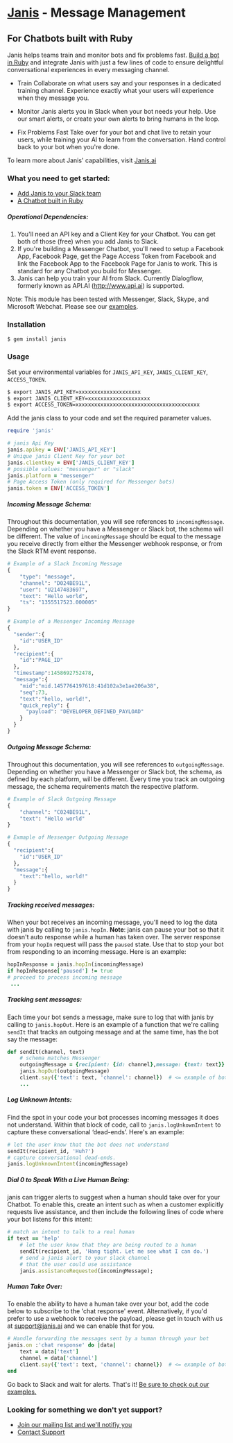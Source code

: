 # [Janis](https://www.Janis.ai) - Message Management
## For Chatbots built with Ruby

Janis helps teams train and monitor bots and fix problems fast.  [Build a bot in Ruby](./examples/) and integrate Janis with just a few lines of code to ensure delightful conversational experiences in every messaging channel.

* Train
Collaborate on what users say and your responses in a dedicated training channel. Experience exactly what your users will experience when they message you.

* Monitor
Janis alerts you in Slack when your bot needs your help. Use our smart alerts, or create your own alerts to bring humans in the loop.

* Fix Problems Fast
Take over for your bot and chat live to retain your users, while training your AI to learn from the conversation. Hand control back to your bot when you're done.

To learn more about Janis' capabilities, visit [Janis.ai](https://www.janis.ai)

### What you need to get started:
* [Add Janis to your Slack team](https://www.janis.ai)
* [A Chatbot built in Ruby](./examples/)

##### Operational Dependencies:
1.  You'll need an API key and a Client Key for your Chatbot.  You can get both of those (free) when you add Janis to Slack. 
2.  If you're building a Messenger Chatbot, you'll need to setup a Facebook App, Facebook Page, get the Page Access Token from Facebook and link the Facebook App to the Facebook Page for Janis to work. This is standard for any Chatbot you build for Messenger.
3.  Janis can help you train your AI from Slack.  Currently Dialogflow, formerly known as API.AI (http://www.api.ai) is supported.

Note: This module has been tested with Messenger, Slack, Skype, and Microsoft Webchat. Please see our [examples](./examples/).

### Installation

```bash
$ gem install janis
```


### Usage

Set your environmental variables for `JANIS_API_KEY`, `JANIS_CLIENT_KEY`, `ACCESS_TOKEN`.

```bash
$ export JANIS_API_KEY=xxxxxxxxxxxxxxxxxxxx
$ export JANIS_CLIENT_KEY=xxxxxxxxxxxxxxxxxxxx
$ export ACCESS_TOKEN=xxxxxxxxxxxxxxxxxxxxxxxxxxxxxxxxxxxxxxxx
```

Add the janis class to your code and set the required parameter values.
```ruby
require 'janis'

# janis Api Key
janis.apikey = ENV['JANIS_API_KEY']
# Unique janis Client Key for your bot
janis.clientkey = ENV['JANIS_CLIENT_KEY']
# possible values: "messenger" or "slack"
janis.platform = "messenger" 
# Page Access Token (only required for Messenger bots)
janis.token = ENV['ACCESS_TOKEN']
```
##### Incoming Message Schema:
Throughout this documentation, you will see references to `incomingMessage`. Depending on whether you have a Messenger or Slack bot, the schema will be different. The value of `incomingMessage` should be equal to the message you receive directly from either the Messenger webhook response, or from the Slack RTM event response.

```python
# Example of a Slack Incoming Message
{
    "type": "message",
    "channel": "D024BE91L",
    "user": "U2147483697",
    "text": "Hello world",
    "ts": "1355517523.000005"
}

# Example of a Messenger Incoming Message
{
  "sender":{
    "id":"USER_ID"
  },
  "recipient":{
    "id":"PAGE_ID"
  },
  "timestamp":1458692752478,
  "message":{
    "mid":"mid.1457764197618:41d102a3e1ae206a38",
    "seq":73,
    "text":"hello, world!",
    "quick_reply": {
      "payload": "DEVELOPER_DEFINED_PAYLOAD"
    }
  }
}  
```

##### Outgoing Message Schema:
Throughout this documentation, you will see references to `outgoingMessage`. Depending on whether you have a Messenger or Slack bot, the schema, as defined by each platform, will be different. Every time you track an outgoing message, the schema requirements match the respective platform.

```python
# Example of Slack Outgoing Message
{
    "channel": "C024BE91L",
    "text": "Hello world"
}

# Exmaple of Messenger Outgoing Message
{
  "recipient":{
    "id":"USER_ID"
  },
  "message":{
    "text":"hello, world!"
  }
}
```

##### Tracking received messages:

When your bot receives an incoming message, you'll need to log the data with janis by calling to `janis.hopIn`. 
__Note__: janis can pause your bot so that it doesn't auto response while a human has taken over. The server response from your `hopIn` request will pass the `paused` state. Use that to stop your bot from responding to an incoming message. Here is an example:

```ruby
hopInResponse = janis.hopIn(incomingMessage)
if hopInResponse['paused'] != true
# proceed to process incoming message
 ...
```

##### Tracking sent messages:

Each time your bot sends a message, make sure to log that with janis by calling to `janis.hopOut`. Here is an example of a function that we're calling `sendIt` that tracks an outgoing message and at the same time, has the bot say the message:
```ruby
def sendIt(channel, text)
    # schema matches Messenger
    outgoingMessage = {recipient: {id: channel},message: {text: text}}
    janis.hopOut(outgoingMessage)
    client.say({'text': text, 'channel': channel})  # <= example of bot sending reply
    ...
```

##### Log Unknown Intents:

Find the spot in your code your bot processes incoming messages it does not understand. Within that block of code, call to `janis.logUnkownIntent` to capture these conversational ‘dead-ends’. Here's an example:

```ruby
# let the user know that the bot does not understand
sendIt(recipient_id, 'Huh?')
# capture conversational dead-ends.
janis.logUnknownIntent(incomingMessage) 
```
##### Dial 0 to Speak With a Live Human Being:

janis can trigger alerts to suggest when a human should take over for your Chatbot. To enable this, create an intent such as when a customer explicitly requests live assistance, and then include the following lines of code where your bot listens for this intent:

```ruby
# match an intent to talk to a real human
if text == 'help'
    # let the user know that they are being routed to a human
    sendIt(recipient_id, 'Hang tight. Let me see what I can do.')
    # send a janis alert to your slack channel
    # that the user could use assistance
    janis.assistanceRequested(incomingMessage);
```

##### Human Take Over:

To enable the ability to have a human take over your bot, add the code below to subscribe to the 'chat response' event. Alternatively, if you'd prefer to use a webhook to receive the payload, please get in touch with us at support@janis.ai and we can enable that for you.

```ruby
# Handle forwarding the messages sent by a human through your bot
janis.on :'chat response' do |data|
    text = data['text']
    channel = data['channel']
    client.say({'text': text, 'channel': channel})  # <= example of bot sending message
end
```

Go back to Slack and wait for alerts. That's it! 
[Be sure to check out our examples.](./examples/)


### Looking for something we don't yet support?  
* [Join our mailing list and we'll notifiy you](https://www.janis.ai)
* [Contact Support](mailto:support@janis.ai)
